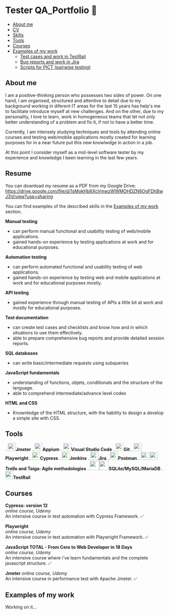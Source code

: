 # Tester QA_Portfolio 💼
- [About me](#about-me)
- [CV](#cv)
- [Skills](#skills)
- [Tools](#tools)
- [Courses](#courses)
- [Examples of my work](#examples-of-my-work)
  * [Test cases and work in TestRail](#test-cases-and-work-in-testrail)
  * [Bug reports and work in Jira](#bug-reports-and-work-in-jira)
  * [Scripts for PICT (pairwise testing)](#scripts-for-pict-pairwise-testing)

  

## About me

I am a positive-thinking person who possesses two sides of power. On one hand, I am organised, structured and attentive to detail due to my background working in diferent IT areas for the last 15 years has help's me to facilitate introduce myself at new challenges. And on the other, due to my personality, I love to learn, work in homogeneous teams that let not only better understanding of a problem and fix it, if not to have a better time.

Currently, I am intensely studying techniques and tools by attending online courses and testing web/mobile applications mostly created for learning purposes for in a near future put this new knowlwdge in action in a job. 

At this point I consider myself as a mid-level software tester by my experience and knowledge I been learning in the last few years.

## Resume
You can download my resume as a PDF from my Google Drive: https://drive.google.com/file/d/1sMokHb6XcVmwzWWMOHDZN6OgFDhBwJ3V/view?usp=sharing

You can find examples of the described skills in the [Examples of my work](#examples-of-my-work) section.

 __Manual testing__

  * can perform manual functional and usability testing of web/mobile applications.
  * gained hands-on experience by testing applications at work and for educational purposes.

 __Automation testing__
  * can perform automated functional and usability testing of web applications.
  * gained hands-on experience by testing web and mobile applications at work and for educational purposes mostly.

__API testing__
  * gained experience through manual testing of APIs a little bit at work and mostly for educational purposes.

__Test documentation__
  * can create test cases and checklists and know how and in which situations to use them effectively.
  * able to prepare comprehensive bug reports and provide detailed session reports.

__SQL databases__
  * can write basic/intermediate requests using subqueries

__JavaScript fundamentals__
  * understanding of functions, objets, conditionals and the structure of the language.  
  * able to comprehend intermediate/advance level codes

__HTML and CSS__
  * Knownledge of the HTML structure, with the hability to design a develop a simple site with CSS.
    
## Tools
 . <img src="https://encrypted-tbn0.gstatic.com/images?q=tbn:ANd9GcTGLvEDEFSAgvV508J03vNTFLcOUx5lj9r-u9-CCju9eqr1aBKQO3Zvy9ZC4IoE8RTIrI8&usqp=CAU" width="25" height="25"/>__Jmeter__ . <img src="https://raw.githubusercontent.com/detain/svg-logos/master/svg/a/appium.svg" width="25" height="25"/>__Appium__ . <img src="https://www.vectorlogo.zone/logos/visualstudio_code/visualstudio_code-icon.svg" width="25" height="25"/>__Visual Studio Code__ . <img src="https://www.vectorlogo.zone/logos/git-scm/git-scm-icon.svg" width="25" height="25"/>__Git__ . <img src="https://raw.githubusercontent.com/gilbarbara/logos/main/logos/playwright.svg" width="25" height="25"/>__Playwright__ . <img src="https://raw.githubusercontent.com/simple-icons/simple-icons/6e46ec1fc23b60c8fd0d2f2ff46db82e16dbd75f/icons/cypress.svg" width="25" height="25"/>__Cypress__ . <img src="https://www.vectorlogo.zone/logos/jenkins/jenkins-icon.svg" width="25" height="25"/>__Jenkins__ . <img src="https://www.vectorlogo.zone/logos/atlassian_jira/atlassian_jira-icon.svg" width="25" height="25"/>__Jira__ . <img src="https://www.vectorlogo.zone/logos/getpostman/getpostman-icon.svg" width="25" height="25"/>__Postman__ . <img src="https://www.vectorlogo.zone/logos/trello/trello-icon.svg" width="25" height="25"/> <img src="https://i.pcmag.com/imagery/reviews/05ytXbuzmj4tffmbZKU1msC-9.fit_scale.size_760x427.v1569475207.png" width="25" height="25"/>__Trello and Taiga: Agile methodologies__ . <img src="https://encrypted-tbn0.gstatic.com/images?q=tbn:ANd9GcTr_nJ77U2jPz8ucJvS_pwlgjs55l9gF3Vt1fqPoUQZJBQXYbQBBz3sKDboxNePkCUK0Ng&usqp=CAU" width="30" height="30"/><img src="https://www.vectorlogo.zone/logos/mariadb/mariadb-ar21.svg" width="30" height="30"/>__SQLite/MySQL/MariaDB__ . <img src="https://raw.githubusercontent.com/simple-icons/simple-icons/master/icons/testrail.svg" width="25" height="25"/>__TestRail__


<!---    <img src="" width="25" height="25"/>__Git__   -->

## Courses

__Cypress: version 12__  
*online course, Udemy*  
An intensive course in test automation with Cypress Framework.  :white_check_mark:

__Playwright__  
*online course, Udemy*  
An intensive course in test automation with Playwright Framework.  :white_check_mark:

__JavaScript TOTAL - From Cero to Web Developer in 18 Days__  
*online course, Udemy*  
An intensive course where i've learn fundamentals and the complete javascript structure. :white_check_mark:

__Jmeter__
*online course, Udemy*  
An intensive course in performance test with Apache Jmeter.  :white_check_mark:

## Examples of my work
Working on it...

<!--- 
### Test cases and work in TestRail

  - [The training webshop](http://automationpractice.com/) was used to create demo test cases
  * Test case for checking the checkout process (in English). Check [the Google Sheets document here](https://docs.google.com/spreadsheets/d/1NpgiyQr2mx2YKddbXOFi7YygWE_jUve3spzscLkpTuY/edit?usp=sharing)
  * Test case for checking the addition of items to the cart (in English). Check [the Google Sheets document here](https://docs.google.com/spreadsheets/d/1PTc-aPCKWBm4B3aaTPsvJ5wgW0P-KkpvaclZAbQzTZY/edit#gid=0)

- [The training webpage Enotes](https://enotes.pointschool.ruin) was used for working with TestRail.
  * Test case (in Russian) for authorisation. Check [the screenshot from TestRail here](https://drive.google.com/file/d/1X9q5h3NKLI7NZpoU-gaHwSrYq_KQtDsl/view?usp=sharing).
  * Test case (in Russian) for adding an item to the cart. See [the screenshot from TestRail here](https://drive.google.com/file/d/1L74DBG62BRnl45WuVYsuR3RoYU4KZHrI/view?usp=sharing).
  * Test suits and a test run for the cart. See [the screenshots from TestRail here](https://drive.google.com/file/d/1imQyEHdDE9FCWtnnPZurh0J9QMTWrS3l/view?usp=sharing). 


### Bug reports and work in Jira

- Several bugs found on [the training webpage Loan Calculator](http://creditcalculator.pointschool.ru) and reported:
  * Bug #1. Check [the screenshot of the bug report in Jira](https://drive.google.com/file/d/1Ypqw992_r6YgXNdqslH1FVW3Y33sT6ip/view?usp=sharing).
  * Bug #2. Check [the screenshot of the bug report in Jira](https://drive.google.com/file/d/15KB2fIqWO4uIUbAMejk8ZZrkpPfJzz1m/view?usp=sharing).
  * Bug #3. Check [the screenshot of the bug report in Jira](https://drive.google.com/file/d/1Qn_Fe5gwdEQ-f4PKpg115CZaWl3_N705/view?usp=sharing).
* An example of a project in Jira. Check [the screenshot](https://drive.google.com/file/d/1uN7R4SGWYZ0zn45id8_CeSzs4sn68BWq/view?usp=sharing).

### Scripts for PICT (pairwise testing)

* Generating combinations for the form consisting of 3 fields, where possible values of the one field depend on the values of another field. See [the script for MS PICT](https://drive.google.com/file/d/1nRuFkKA2pXFHHFwfph0SuXq-2p22VLtD/view?usp=sharing) and [the results of the script execution](https://drive.google.com/file/d/1bKWMw8rqOy477JpRgfS8-koDd2jm3MEv/view?usp=sharing).
* Generating combinations for the form consisting of 5 fields. See [the script for MS PICT](https://drive.google.com/file/d/1jG72-v808dXlvSxcC6EYkiaZNbZZTeIB/view?usp=sharing) and [the results of the script execution](https://drive.google.com/file/d/1WlKu_FRv-kSVPPoQlL-7wz6CXqr9f2bi/view?usp=sharing).

-->


